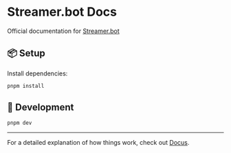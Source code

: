# Streamer.bot Docs
Official documentation for [Streamer.bot](https://streamer.bot)

## 📦 Setup

Install dependencies:

```bash
pnpm install
```

## 🦄 Development

```bash
pnpm dev
```

---

For a detailed explanation of how things work, check out [Docus](https://docus.dev).
